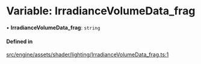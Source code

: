 # Variable: IrradianceVolumeData\_frag

• **IrradianceVolumeData\_frag**: `string`

#### Defined in

[src/engine/assets/shader/lighting/IrradianceVolumeData_frag.ts:1](https://github.com/Orillusion/orillusion/blob/main/src/engine/assets/shader/lighting/IrradianceVolumeData_frag.ts#L1)
